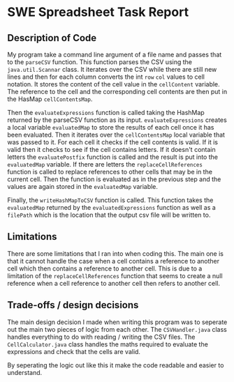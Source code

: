 # SWE Spreadsheet Task Report


## Description of Code

My program take a command line argument of a file name and passes that to the `parseCSV` function. This function parses the CSV using the `java.util.Scannar` class. It iterates over the CSV while there are still new lines and then for each column converts the int `row` `col` values to cell notation. It stores the content of the cell value in the `cellContent` variable. The reference to the cell and the corresponding cell contents are then put in the HasMap `cellContentsMap`. 

Then the `evaluateExpressions` function is called taking the HashMap returned by the parseCSV function as its input. `evaluateExpressions` creates a local variable `evaluatedMap` to store the results of each cell once it has been evaluated. Then it iterates over the `cellContentsMap` local variable that was passed to it. For each cell it checks if the cell contents is valid. If it is valid then it checks to see if the cell contains letters. If it doesn't contain letters the `evaluatePostfix` function is called and the result is put into the `evaluatedMap` variable. If there are letters the `replaceCellReferences` function is called to replace references to other cells that may be in the current cell. Then the function is evaluated as in the previous step and the values are again stored in the `evaluatedMap` variable.

Finally, the `writeHashMapToCSV` function is called. This function takes the `evaluatedMap` returned by the `evaluatedExpressions` function as well as a `filePath` which is the location that the output csv file will be written to.


## Limitations
There are some limitations that I ran into when coding this. The main one is that it cannot handle the case when a cell contains a reference to another cell which then contains a reference to another cell. This is due to a limitation of the `replaceCellReferences` function that seems to create a null reference when a cell reference to another cell then refers to another cell.

## Trade-offs / design decisions
The main design decision I made when writing this program was to seperate out the main two pieces of logic from each other. The `CSVHandler.java` class handles everything to do with reading / writing the CSV files. The `CellCalculator.java` class handles the maths required to evaluate the expressions and check that the cells are valid.

By seperating the logic out like this it make the code readable and easier to understand.
